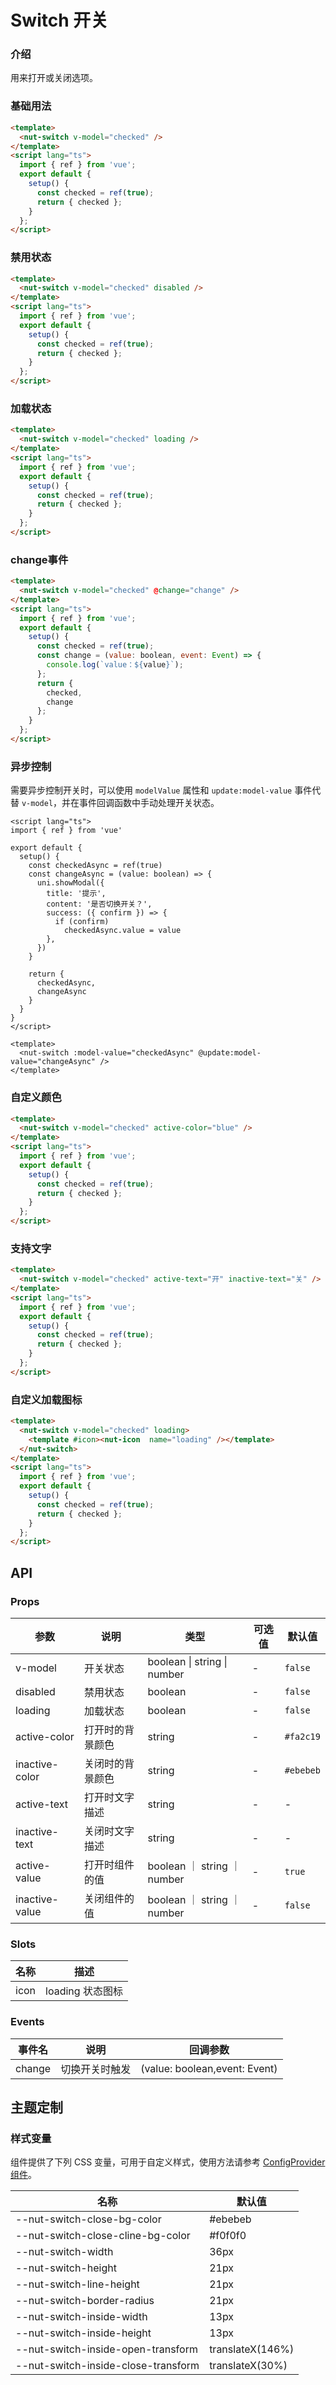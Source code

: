 # Switch 开关

### 介绍

用来打开或关闭选项。

### 基础用法

``` html
<template>
  <nut-switch v-model="checked" />
</template>
<script lang="ts">
  import { ref } from 'vue';
  export default {
    setup() {
      const checked = ref(true);
      return { checked };
    }
  };
</script>
```

### 禁用状态

``` html
<template>
  <nut-switch v-model="checked" disabled />
</template>
<script lang="ts">
  import { ref } from 'vue';
  export default {
    setup() {
      const checked = ref(true);
      return { checked };
    }
  };
</script>
```

### 加载状态

``` html
<template>
  <nut-switch v-model="checked" loading />
</template>
<script lang="ts">
  import { ref } from 'vue';
  export default {
    setup() {
      const checked = ref(true);
      return { checked };
    }
  };
</script>
```

### change事件

``` html
<template>
  <nut-switch v-model="checked" @change="change" />
</template>
<script lang="ts">
  import { ref } from 'vue';
  export default {
    setup() {
      const checked = ref(true);
      const change = (value: boolean, event: Event) => {
        console.log(`value：${value}`);
      };
      return {
        checked,
        change
      };
    }
  };
</script>
```

### 异步控制

需要异步控制开关时，可以使用 `modelValue` 属性和 `update:model-value` 事件代替 `v-model`，并在事件回调函数中手动处理开关状态。

``` vue
<script lang="ts">
import { ref } from 'vue'

export default {
  setup() {
    const checkedAsync = ref(true)
    const changeAsync = (value: boolean) => {
      uni.showModal({
        title: '提示',
        content: '是否切换开关？',
        success: ({ confirm }) => {
          if (confirm)
            checkedAsync.value = value
        },
      })
    }

    return {
      checkedAsync,
      changeAsync
    }
  }
}
</script>

<template>
  <nut-switch :model-value="checkedAsync" @update:model-value="changeAsync" />
</template>
```

### 自定义颜色

``` html
<template>
  <nut-switch v-model="checked" active-color="blue" />
</template>
<script lang="ts">
  import { ref } from 'vue';
  export default {
    setup() {
      const checked = ref(true);
      return { checked };
    }
  };
</script>
```

### 支持文字

``` html
<template>
  <nut-switch v-model="checked" active-text="开" inactive-text="关" />
</template>
<script lang="ts">
  import { ref } from 'vue';
  export default {
    setup() {
      const checked = ref(true);
      return { checked };
    }
  };
</script>
```

### 自定义加载图标

``` html
<template>
  <nut-switch v-model="checked" loading>
    <template #icon><nut-icon  name="loading" /></template>
  </nut-switch>
</template>
<script lang="ts">
  import { ref } from 'vue';
  export default {
    setup() {
      const checked = ref(true);
      return { checked };
    }
  };
</script>
```

## API

### Props

| 参数           | 说明             | 类型                        | 可选值 | 默认值    |
|----------------|----------------|-----------------------------|--------|-----------|
| v-model        | 开关状态         | boolean \| string \| number | -      | `false`   |
| disabled       | 禁用状态         | boolean                     | -      | `false`   |
| loading        | 加载状态         | boolean                     | -      | `false`   |
| active-color   | 打开时的背景颜色 | string                      | -      | `#fa2c19` |
| inactive-color | 关闭时的背景颜色 | string                      | -      | `#ebebeb` |
| active-text    | 打开时文字描述   | string                      | -      | -         |
| inactive-text  | 关闭时文字描述   | string                      | -      | -         |
| active-value   | 打开时组件的值   | boolean ｜ string ｜number    | -      | `true`    |
| inactive-value | 关闭组件的值     | boolean ｜ string ｜number    | -      | `false`   |

### Slots

| 名称 | 描述             |
|------|----------------|
| icon | loading 状态图标 |

### Events

| 事件名 | 说明           | 回调参数                      |
|--------|--------------|-------------------------------|
| change | 切换开关时触发 | (value: boolean,event: Event) |

## 主题定制

### 样式变量

组件提供了下列 CSS 变量，可用于自定义样式，使用方法请参考 [ConfigProvider 组件](/components/basic/configprovider)。

| 名称                                | 默认值           |
|-------------------------------------|------------------|
| --nut-switch-close-bg-color         | #ebebeb          |
| --nut-switch-close-cline-bg-color   | #f0f0f0          |
| --nut-switch-width                  | 36px             |
| --nut-switch-height                 | 21px             |
| --nut-switch-line-height            | 21px             |
| --nut-switch-border-radius          | 21px             |
| --nut-switch-inside-width           | 13px             |
| --nut-switch-inside-height          | 13px             |
| --nut-switch-inside-open-transform  | translateX(146%) |
| --nut-switch-inside-close-transform | translateX(30%)  |
